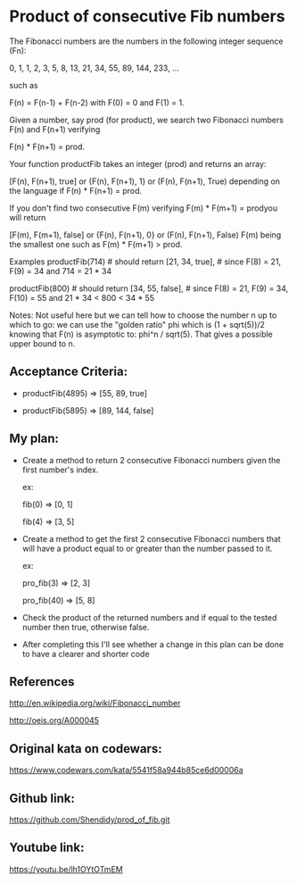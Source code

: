 # Product of consecutive Fib numbers

The Fibonacci numbers are the numbers in the following integer sequence (Fn):

0, 1, 1, 2, 3, 5, 8, 13, 21, 34, 55, 89, 144, 233, ...

such as

F(n) = F(n-1) + F(n-2) with F(0) = 0 and F(1) = 1.

Given a number, say prod (for product), we search two Fibonacci numbers F(n) and F(n+1) verifying

F(n) * F(n+1) = prod.

Your function productFib takes an integer (prod) and returns an array:

[F(n), F(n+1), true] or {F(n), F(n+1), 1} or (F(n), F(n+1), True)
depending on the language if F(n) * F(n+1) = prod.

If you don't find two consecutive F(m) verifying F(m) * F(m+1) = prodyou will return

[F(m), F(m+1), false] or {F(n), F(n+1), 0} or (F(n), F(n+1), False)
F(m) being the smallest one such as F(m) * F(m+1) > prod.

Examples
productFib(714) # should return [21, 34, true], 
                # since F(8) = 21, F(9) = 34 and 714 = 21 * 34

productFib(800) # should return [34, 55, false], 
                # since F(8) = 21, F(9) = 34, F(10) = 55 and 21 * 34 < 800 < 34 * 55

Notes: Not useful here but we can tell how to choose the number n up to which to go: we can use the "golden ratio" phi which is (1 + sqrt(5))/2 knowing that F(n) is asymptotic to: phi^n / sqrt(5). That gives a possible upper bound to n.

## Acceptance Criteria:

- productFib(4895) => [55, 89, true]

- productFib(5895) => [89, 144, false]

## My plan:

- Create a method to return 2 consecutive Fibonacci numbers given the first number's index.

  ex:
  
    fib(0) => [0, 1]

    fib(4) => [3, 5]

- Create a method to get the first 2 consecutive Fibonacci numbers that will have a product equal to or greater than the number passed to it.

  ex:

    pro_fib(3) => [2, 3]

    pro_fib(40) => [5, 8]

- Check the product of the returned numbers and if equal to the tested number then true, otherwise false.

- After completing this I'll see whether a change in this plan can be done to have a clearer and shorter code

## References

http://en.wikipedia.org/wiki/Fibonacci_number

http://oeis.org/A000045

## Original kata on codewars:

https://www.codewars.com/kata/5541f58a944b85ce6d00006a

## Github link:

https://github.com/Shendidy/prod_of_fib.git

## Youtube link:

https://youtu.be/lh1OYtOTmEM